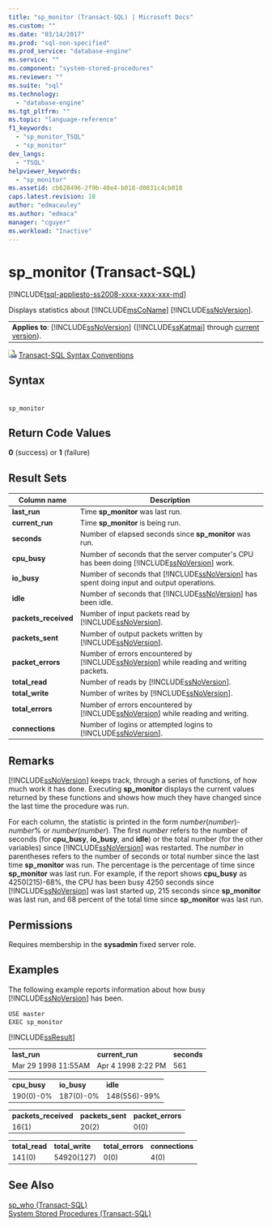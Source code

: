 ```yaml
---
title: "sp_monitor (Transact-SQL) | Microsoft Docs"
ms.custom: ""
ms.date: "03/14/2017"
ms.prod: "sql-non-specified"
ms.prod_service: "database-engine"
ms.service: ""
ms.component: "system-stored-procedures"
ms.reviewer: ""
ms.suite: "sql"
ms.technology: 
  - "database-engine"
ms.tgt_pltfrm: ""
ms.topic: "language-reference"
f1_keywords: 
  - "sp_monitor_TSQL"
  - "sp_monitor"
dev_langs: 
  - "TSQL"
helpviewer_keywords: 
  - "sp_monitor"
ms.assetid: cb628496-2f9b-40e4-b018-d0831c4cb018
caps.latest.revision: 18
author: "edmacauley"
ms.author: "edmaca"
manager: "cguyer"
ms.workload: "Inactive"
---
```

# sp_monitor (Transact-SQL)
[!INCLUDE[tsql-appliesto-ss2008-xxxx-xxxx-xxx-md](../../includes/tsql-appliesto-ss2008-xxxx-xxxx-xxx-md.md)]

  Displays statistics about [!INCLUDE[msCoName](../../includes/msconame-md.md)] [!INCLUDE[ssNoVersion](../../includes/ssnoversion-md.md)].  
  
||  
|-|  
|**Applies to**: [!INCLUDE[ssNoVersion](../../includes/ssnoversion-md.md)] ([!INCLUDE[ssKatmai](../../includes/sskatmai-md.md)] through [current version](http://go.microsoft.com/fwlink/p/?LinkId=299658)).|  
  
 ![Topic link icon](../../database-engine/configure-windows/media/topic-link.gif "Topic link icon") [Transact-SQL Syntax Conventions](../../t-sql/language-elements/transact-sql-syntax-conventions-transact-sql.md)  
  
## Syntax  
  
```  
  
sp_monitor  
```  
  
## Return Code Values  
 **0** (success) or **1** (failure)  
  
## Result Sets  
  
|Column name|Description|  
|-----------------|-----------------|  
|**last_run**|Time **sp_monitor** was last run.|  
|**current_run**|Time **sp_monitor** is being run.|  
|**seconds**|Number of elapsed seconds since **sp_monitor** was run.|  
|**cpu_busy**|Number of seconds that the server computer's CPU has been doing [!INCLUDE[ssNoVersion](../../includes/ssnoversion-md.md)] work.|  
|**io_busy**|Number of seconds that [!INCLUDE[ssNoVersion](../../includes/ssnoversion-md.md)] has spent doing input and output operations.|  
|**idle**|Number of seconds that [!INCLUDE[ssNoVersion](../../includes/ssnoversion-md.md)] has been idle.|  
|**packets_received**|Number of input packets read by [!INCLUDE[ssNoVersion](../../includes/ssnoversion-md.md)].|  
|**packets_sent**|Number of output packets written by [!INCLUDE[ssNoVersion](../../includes/ssnoversion-md.md)].|  
|**packet_errors**|Number of errors encountered by [!INCLUDE[ssNoVersion](../../includes/ssnoversion-md.md)] while reading and writing packets.|  
|**total_read**|Number of reads by [!INCLUDE[ssNoVersion](../../includes/ssnoversion-md.md)].|  
|**total_write**|Number of writes by [!INCLUDE[ssNoVersion](../../includes/ssnoversion-md.md)].|  
|**total_errors**|Number of errors encountered by [!INCLUDE[ssNoVersion](../../includes/ssnoversion-md.md)] while reading and writing.|  
|**connections**|Number of logins or attempted logins to [!INCLUDE[ssNoVersion](../../includes/ssnoversion-md.md)].|  
  
## Remarks  
 [!INCLUDE[ssNoVersion](../../includes/ssnoversion-md.md)] keeps track, through a series of functions, of how much work it has done. Executing **sp_monitor** displays the current values returned by these functions and shows how much they have changed since the last time the procedure was run.  
  
 For each column, the statistic is printed in the form *number*(*number*)-*number*% or *number*(*number*). The first *number* refers to the number of seconds (for **cpu_busy**, **io_busy**, and **idle**) or the total number (for the other variables) since [!INCLUDE[ssNoVersion](../../includes/ssnoversion-md.md)] was restarted. The *number* in parentheses refers to the number of seconds or total number since the last time **sp_monitor** was run. The percentage is the percentage of time since **sp_monitor** was last run. For example, if the report shows **cpu_busy** as 4250(215)-68%, the CPU has been busy 4250 seconds since [!INCLUDE[ssNoVersion](../../includes/ssnoversion-md.md)] was last started up, 215 seconds since **sp_monitor** was last run, and 68 percent of the total time since **sp_monitor** was last run.  
  
## Permissions  
 Requires membership in the **sysadmin** fixed server role.  
  
## Examples  
 The following example reports information about how busy [!INCLUDE[ssNoVersion](../../includes/ssnoversion-md.md)] has been.  
  
```  
USE master  
EXEC sp_monitor  
```  
  
 [!INCLUDE[ssResult](../../includes/ssresult-md.md)]  
  
||||  
|-|-|-|  
|**last_run**|**current_run**|**seconds**|  
|Mar 29 1998 11:55AM|Apr 4 1998 2:22 PM|561|  
  
||||  
|-|-|-|  
|**cpu_busy**|**io_busy**|**idle**|  
|190(0)-0%|187(0)-0%|148(556)-99%|  
  
||||  
|-|-|-|  
|**packets_received**|**packets_sent**|**packet_errors**|  
|16(1)|20(2)|0(0)|  
  
|||||  
|-|-|-|-|  
|**total_read**|**total_write**|**total_errors**|**connections**|  
|141(0)|54920(127)|0(0)|4(0)|  
  
## See Also  
 [sp_who &#40;Transact-SQL&#41;](../../relational-databases/system-stored-procedures/sp-who-transact-sql.md)   
 [System Stored Procedures &#40;Transact-SQL&#41;](../../relational-databases/system-stored-procedures/system-stored-procedures-transact-sql.md)  
  
  
